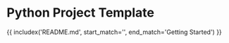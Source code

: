 # Python Project Template

{{ includex('README.md', start_match='<!-- start -->', end_match='Getting Started') }}
